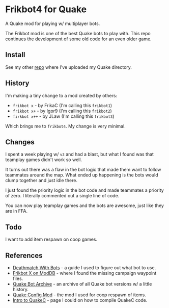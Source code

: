 # Frikbot4 for Quake

A Quake mod for playing w/ multiplayer bots.

The Frikbot mod is one of the best Quake bots to play with.  This repo continues the development of some old code for an even older game.

## Install

See my other [repo](https://github.com/whipowill/quake-dir) where I've uploaded my Quake directory.

## History

I'm making a tiny change to a mod created by others:

- ``frikbot x`` - by FrikaC (I'm calling this ``frikbot1``)
- ``frikbot x+`` - by Igor9 (I'm calling this ``frikbot2``)
- ``firkbot x++`` - by JLaw (I'm calling this ``frikbot3``)

Which brings me to ``frikbot4``.  My change is very minimal.

## Changes

I spent a week playing w/ ``v3`` and had a blast, but what I found was that teamplay games didn't work so well.

It turns out there was a flaw in the bot logic that made them want to follow teammates around the map.  What ended up happening is the bots would clump together and just idle there.

I just found the priority logic in the bot code and made teammates a priority of zero.  I literally commented out a single line of code.

You can now play teamplay games and the bots are awesome, just like they are in FFA.

## Todo

I want to add item respawn on coop games.

## References

- [Deathmatch With Bots](https://steamcommunity.com/sharedfiles/filedetails/?id=123626484) - a guide I used to figure out what bot to use.
- [Frikbot X on ModDB](https://www.moddb.com/mods/frikbot-x) - where I found the missing campaign waypoint files.
- [Quake Bot Archive](https://github.com/Jason2Brownlee/QuakeBotArchive) - an archive of all Quake bot versions w/ a little history.
- [Quake Config Mod](https://www.moddb.com/downloads/quake-config-mod) - the mod I used for coop respawn of items.
- [Intro to QuakeC](https://codedocs.org/what-is/quakec) - page I could on how to compile QuakeC code.